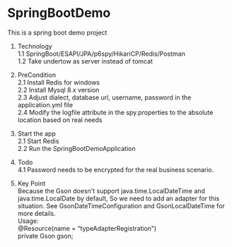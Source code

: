 # SpringBootDemo
This is a spring boot demo project

1. Technology<br/>
    1.1 SpringBoot/ESAPI/JPA/p6spy/HikariCP/Redis/Postman <br/>
    1.2 Take undertow as server instead of tomcat<br/>
2. PreCondition <br/>
    2.1 Install Redis for windows<br/>
    2.2 Install Mysql 8.x version<br/>
    2.3 Adjust dialect, database url, username, password in the application.yml file<br/>
    2.4 Modify the logfile attribute in the spy.properties to the absolute location based on real needs<br/> 
3. Start the app<br/>
    2.1 Start Redis<br/>
    2.2 Run the SpringBootDemoApplication<br/>

4. Todo<br/>
    4.1 Password needs to be encrypted for the real business scenario.<br/>
5. Key Point<br/>
    Because the Gson doesn't support java.time.LocalDateTime and java.time.LocalDate by default,
    So we need to add an adapter for this situation. See GsonDateTimeConfiguration and GsonLocalDateTime for more details.<br/>
    Usage:<br/>
   @Resource(name = "typeAdapterRegistration")<br/>
   private Gson gson;<br/>